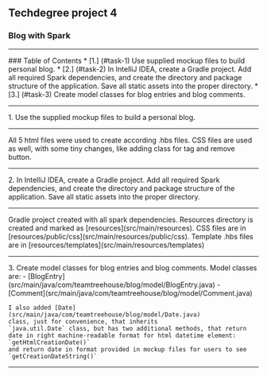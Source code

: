 ## Techdegree project 4
### Blog with Spark
<hr>
### Table of Contents
* [1.] (#task-1) Use supplied mockup files to build personal blog.
* [2.] (#task-2) In IntelliJ IDEA, create a Gradle project. Add all 
        required Spark dependencies, and create the directory and package 
        structure of the application. Save all static assets into the 
        proper directory.
* [3.] (#task-3) Create model classes for blog entries and blog comments.

<hr>
1.  <a id="task-1"></a>
    Use the supplied mockup files to build a personal blog.
    <hr>
    All 5 html files were used to create according .hbs files. CSS files 
    are used as well, with some tiny changes, like adding class for tag 
    and remove button.
<hr>
2.  <a id="task-2"></a>
    In IntelliJ IDEA, create a Gradle project. Add all required Spark 
    dependencies, and create the directory and package structure of the 
    application. Save all static assets into the proper directory.
    <hr>
    Gradle project created with all spark dependencies. Resources
    directory is created and marked as [resources](src/main/resources). 
    CSS files are in 
    [resources/public/css](src/main/resources/public/css). 
    Template .hbs files are in 
    [resources/templates](src/main/resources/templates)
<hr>
3.  <a id="task-3"></a>
    Create model classes for blog entries and blog comments. Model 
    classes are:
    - [BlogEntry](src/main/java/com/teamtreehouse/blog/model/BlogEntry.java) 
    - [Comment](src/main/java/com/teamtreehouse/blog/model/Comment.java) 
    
    I also added [Date](src/main/java/com/teamtreehouse/blog/model/Date.java) 
    class, just for convenience, that inherits 
    `java.util.Date` class, but has two additional methods, that return
    date in right machine-readable format for html datetime element: 
    `getHtmlCreationDate()` 
    and return date in format provided in mockup files for users to see
    `getCreationDateString()`
<hr>

